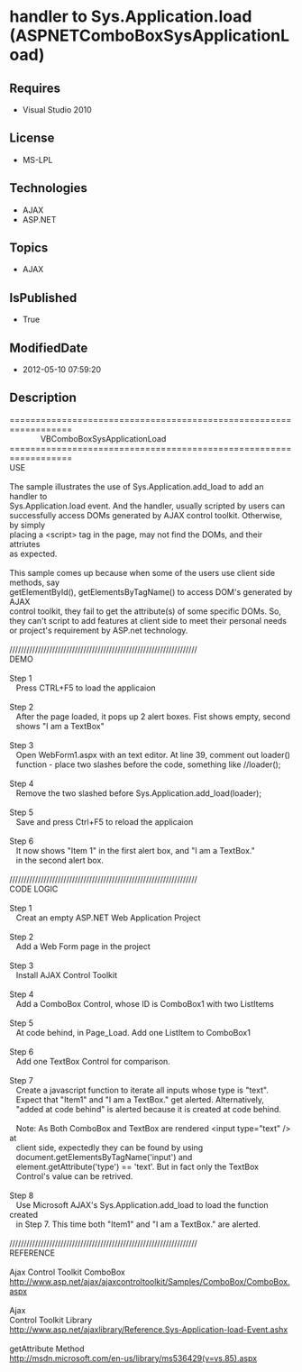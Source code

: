 # handler to Sys.Application.load (ASPNETComboBoxSysApplicationLoad)
## Requires
* Visual Studio 2010
## License
* MS-LPL
## Technologies
* AJAX
* ASP.NET
## Topics
* AJAX
## IsPublished
* True
## ModifiedDate
* 2012-05-10 07:59:20
## Description
==================================================================<br>
&nbsp; &nbsp; &nbsp; &nbsp; &nbsp; &nbsp; &nbsp; VBComboBoxSysApplicationLoad<br>
==================================================================<br>
USE<br>
<br>
The sample illustrates the use of Sys.Application.add_load to add an handler to <br>
Sys.Application.load event. And the handler, usually scripted by users can <br>
successfully access DOMs generated by AJAX control toolkit. Otherwise, by simply <br>
placing a &lt;script&gt; tag in the page, may not find the DOMs, and their attriutes <br>
as expected.<br>
<br>
This sample comes up because when some of the users use client side methods, say<br>
getElementById(), getElementsByTagName() to access DOM's generated by AJAX <br>
control toolkit, they fail to get the attribute(s) of some specific DOMs. So, <br>
they can't script to add features at client side to meet their personal needs <br>
or project's requirement by ASP.net technology.<br>
<br>
//////////////////////////////////////////////////////////////////<br>
DEMO<br>
<br>
Step 1<br>
&nbsp; &nbsp;Press CTRL&#43;F5 to load the applicaion<br>
<br>
Step 2<br>
&nbsp; &nbsp;After the page loaded, it pops up 2 alert boxes. Fist shows empty, second
<br>
&nbsp; &nbsp;shows &quot;I am a TextBox&quot;<br>
<br>
Step 3<br>
&nbsp; &nbsp;Open WebForm1.aspx with an text editor. At line 39, comment out loader()
<br>
&nbsp; &nbsp;function - place two slashes before the code, something like //loader();<br>
<br>
Step 4<br>
&nbsp; &nbsp;Remove the two slashed before Sys.Application.add_load(loader);<br>
<br>
Step 5<br>
&nbsp; &nbsp;Save and press Ctrl&#43;F5 to reload the applicaion<br>
<br>
Step 6<br>
&nbsp; &nbsp;It now shows &quot;Item 1&quot; in the first alert box, and &quot;I am a TextBox.&quot; <br>
&nbsp; &nbsp;in the second alert box.<br>
<br>
//////////////////////////////////////////////////////////////////<br>
CODE LOGIC<br>
<br>
Step 1<br>
&nbsp; &nbsp;Creat an empty ASP.NET Web Application Project<br>
<br>
Step 2<br>
&nbsp; &nbsp;Add a Web Form page in the project<br>
<br>
Step 3<br>
&nbsp; &nbsp;Install AJAX Control Toolkit<br>
<br>
Step 4<br>
&nbsp; &nbsp;Add a ComboBox Control, whose ID is ComboBox1 with two ListItems<br>
<br>
Step 5<br>
&nbsp; &nbsp;At code behind, in Page_Load. Add one ListItem to ComboBox1<br>
<br>
Step 6<br>
&nbsp; &nbsp;Add one TextBox Control for comparison. <br>
<br>
Step 7 <br>
&nbsp; &nbsp;Create a javascript function to iterate all inputs whose type is &quot;text&quot;.
<br>
&nbsp; &nbsp;Expect that &quot;Item1&quot; and &quot;I am a TextBox.&quot; get alerted. Alternatively,
<br>
&nbsp; &nbsp;&quot;added at code behind&quot; is alerted because it is created at code behind.<br>
<br>
&nbsp; &nbsp;Note: As Both ComboBox and TextBox are rendered &lt;input type=&quot;text&quot; /&gt; at
<br>
&nbsp; &nbsp;client side, expectedly they can be found by using <br>
&nbsp; &nbsp;document.getElementsByTagName('input') and <br>
&nbsp; &nbsp;element.getAttribute('type') == 'text'. But in fact only the TextBox
<br>
&nbsp; &nbsp;Control's value can be retrived.<br>
<br>
Step 8<br>
&nbsp; &nbsp;Use Microsoft AJAX's Sys.Application.add_load to load the function created
<br>
&nbsp; &nbsp;in Step 7. This time both &quot;Item1&quot; and &quot;I am a TextBox.&quot; are alerted.<br>
<br>
//////////////////////////////////////////////////////////////////<br>
REFERENCE<br>
<br>
Ajax Control Toolkit ComboBox<br>
http://www.asp.net/ajax/ajaxcontroltoolkit/Samples/ComboBox/ComboBox.aspx<br>
<br>
Ajax<br>
Control Toolkit Library<br>
http://www.asp.net/ajaxlibrary/Reference.Sys-Application-load-Event.ashx<br>
<br>
getAttribute Method<br>
http://msdn.microsoft.com/en-us/library/ms536429(v=vs.85).aspx<br>
